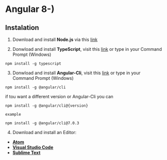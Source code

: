 # Angular 8-)
## Instalation
1. Download and install **Node.js** via this [link](https://nodejs.org/es/download/)

2. Donwload and install **TypeScript**, visit this [link](https://www.typescriptlang.org/) or type in your Command Prompt (Windows)

``` 
npm install -g typescript
```
3. Donwload and install **Angular-Cli**, visit this [link](https://cli.angular.io/) or type in your Command Prompt (Windows)

``` 
npm install -g @angular/cli
```
if tou want a different version or Angular-Cli you can
``` 
npm install -g @angular/cli@{version}

example

npm install -g @angular/cli@7.0.3
```
4. Download and install an Editor:
- __[Atom](https://atom.io/)__
- __[Visual Studio Code](https://code.visualstudio.com/docs)__
- __[Sublime Text](https://www.sublimetext.com)__
